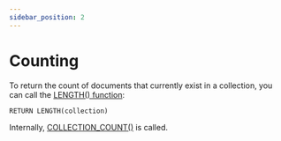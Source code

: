 ```yaml
---
sidebar_position: 2
---
```


# Counting

To return the count of documents that currently exist in a collection, you can call the [LENGTH() function](../functions/array.md#length):

```
RETURN LENGTH(collection)
```

Internally, [COLLECTION_COUNT()](../functions/miscellaneous.md#count) is called.
